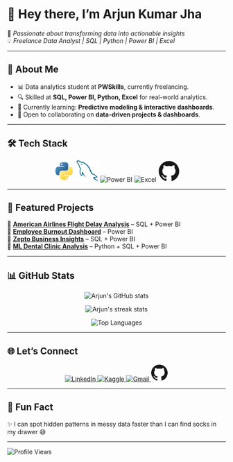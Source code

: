 # 👋 Hey there, I’m **Arjun Kumar Jha**  

🎯 *Passionate about transforming data into actionable insights*  
💡 *Freelance Data Analyst | SQL | Python | Power BI | Excel*  

---

## 🚀 About Me  
- 📊 Data analytics student at **PWSkills**, currently freelancing.  
- 🔍 Skilled at **SQL, Power BI, Python, Excel** for real-world analytics.  
- 🌱 Currently learning: **Predictive modeling & interactive dashboards**.  
- 🤝 Open to collaborating on **data-driven projects & dashboards**.  

---

## 🛠️ Tech Stack  

<p align="center">
  <img src="https://raw.githubusercontent.com/devicons/devicon/master/icons/python/python-original.svg" alt="Python" width="50" height="50"/>
  <img src="https://raw.githubusercontent.com/devicons/devicon/master/icons/mysql/mysql-original.svg" alt="MySQL" width="50" height="50"/>
  <img src="https://img.icons8.com/color/48/power-bi.png" alt="Power BI" width="50" height="50"/>
  <img src="https://cdn.worldvectorlogo.com/logos/microsoft-excel-2013.svg" alt="Excel" width="50" height="50"/>
  <img src="https://raw.githubusercontent.com/devicons/devicon/master/icons/github/github-original.svg" alt="GitHub" width="50" height="50"/>
</p>

---

## 📌 Featured Projects  

🔹 [**American Airlines Flight Delay Analysis**](https://github.com/kumararjunjha/American-Airlines-Analysis) – SQL + Power BI  
🔹 [**Employee Burnout Dashboard**](https://github.com/kumararjunjha/Employee-Burnout-Analysis) – Power BI  
🔹 [**Zepto Business Insights**](https://github.com/kumararjunjha/Zepto-Business-Insights) – SQL + Power BI  
🔹 [**ML Dental Clinic Analysis**](https://github.com/kumararjunjha/ML-Dental-Clinic-Analysis) – Python + SQL + Power BI  

---

## 📊 GitHub Stats  

<p align="center">
  <img src="https://github-readme-stats.vercel.app/api?username=kumararjunjha&show_icons=true&theme=tokyonight" alt="Arjun's GitHub stats" />
</p>  

<p align="center">
  <img src="https://streak-stats.demolab.com?user=kumararjunjha&theme=tokyonight&hide_border=false" alt="Arjun's streak stats" />
</p>  

<p align="center">
  <img src="https://github-readme-stats.vercel.app/api/top-langs/?username=kumararjunjha&layout=compact&theme=tokyonight" alt="Top Languages" />
</p>  

---

## 🌐 Let’s Connect  

<p align="center">
  <a href="https://www.linkedin.com/in/arjun-kumar-jha/" target="blank">
    <img src="https://cdn.jsdelivr.net/gh/devicons/devicon/icons/linkedin/linkedin-original.svg" alt="LinkedIn" height="40" width="40" />
  </a>
  <a href="https://www.kaggle.com/arjunkumarjha1" target="blank">
    <img src="https://cdn.jsdelivr.net/gh/simple-icons/simple-icons/icons/kaggle.svg" alt="Kaggle" height="40" width="40" />
  </a>
  <a href="mailto:kumararjunjha@gmail.com" target="blank">
    <img src="https://cdn.jsdelivr.net/gh/simple-icons/simple-icons/icons/gmail.svg" alt="Gmail" height="40" width="40" />
  </a>
  <a href="https://github.com/kumararjunjha" target="blank">
    <img src="https://raw.githubusercontent.com/devicons/devicon/master/icons/github/github-original.svg" alt="GitHub" height="40" width="40" />
  </a>
</p>  

---

## 🎉 Fun Fact  
✨ I can spot hidden patterns in messy data faster than I can find socks in my drawer 😅  

---

![Profile Views](https://komarev.com/ghpvc/?username=kumararjunjha&color=blue&style=flat-square)
